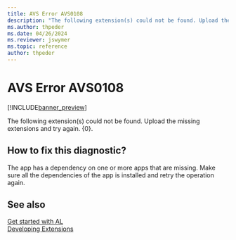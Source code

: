 ```yaml
---
title: AVS Error AVS0108
description: "The following extension(s) could not be found. Upload the missing extensions and try again. {0}."
ms.author: thpeder
ms.date: 04/26/2024
ms.reviewer: jswymer
ms.topic: reference
author: thpeder
---
```


# AVS Error AVS0108

[!INCLUDE[banner_preview](../includes/banner_preview.md)]

The following extension(s) could not be found. Upload the missing extensions and try again. {0}.

## How to fix this diagnostic?

The app has a dependency on one or more apps that are missing. Make sure all the dependencies of the app is installed and retry the operation again.

## See also

[Get started with AL](../devenv-get-started.md)  
[Developing Extensions](../devenv-dev-overview.md)  